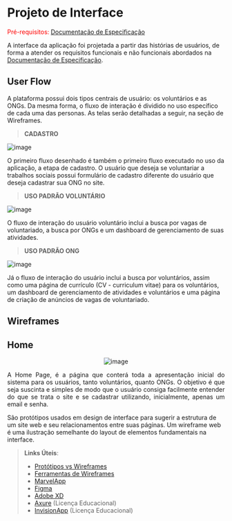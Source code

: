 
# Projeto de Interface

<span style="color:red">Pré-requisitos: <a href="2-Especificação do Projeto.md"> Documentação de Especificação</a></span>

A interface da aplicação foi projetada a partir das histórias de usuários, de forma a atender os requisitos funcionais e não funcionais abordados na <a href="2-Especificação do Projeto.md"> Documentação de Especificação</a>.

## User Flow

A plataforma possui dois tipos centrais de usuário: os voluntários e as ONGs. Da mesma forma, o fluxo de interação é dividido no uso específico de cada uma das personas. As telas serão detalhadas a seguir, na seção de Wireframes.

> **CADASTRO**

![image](https://user-images.githubusercontent.com/129805332/233682783-e936f4b4-c739-4ab1-a48c-c0b3f0a1b535.png)

O primeiro fluxo desenhado é também o primeiro fluxo executado no uso da aplicação, a etapa de cadastro. O usuário que deseja se voluntariar a trabalhos sociais possui formulário de cadastro diferente do usuário que deseja cadastrar sua ONG no site.

> **USO PADRÃO VOLUNTÁRIO**

![image](https://user-images.githubusercontent.com/129805332/233688006-97b14268-e2a8-4c37-80bc-5ac00b6ae212.png)

O fluxo de interação do usuário voluntário inclui a busca por vagas de voluntariado, a busca por ONGs e um dashboard de gerenciamento de suas atividades.

> **USO PADRÃO ONG**

![image](https://user-images.githubusercontent.com/129805332/233688306-35190e2b-66a5-4a86-a107-82ee1292fc8a.png)

Já o fluxo de interação do usuário inclui a busca por voluntários, assim como uma página de currículo (CV - curriculum vitae) para os voluntários, um dashboard de gerenciamento de atividades e voluntários e uma página de criação de anúncios de vagas de voluntariado.

## Wireframes

## Home 

<div align="center"> 
 
![image](https://user-images.githubusercontent.com/19398297/233739767-2c79f270-5e3e-46b1-8cd9-9abf915781e2.png)
 
</div> 
<div align="justify">
 
A Home Page, é a página que conterá toda a apresentação inicial do sistema para os usuários, tanto voluntários, quanto ONGs. O objetivo é que seja suscinta e simples de modo que o usuário consiga facilmente entender do que se trata o site e se cadastrar utilizando, inicialmente, apenas um email e senha.
 
</div>

São protótipos usados em design de interface para sugerir a estrutura de um site web e seu relacionamentos entre suas páginas. Um wireframe web é uma ilustração semelhante do layout de elementos fundamentais na interface.
 
> **Links Úteis**:
> - [Protótipos vs Wireframes](https://www.nngroup.com/videos/prototypes-vs-wireframes-ux-projects/)
> - [Ferramentas de Wireframes](https://rockcontent.com/blog/wireframes/)
> - [MarvelApp](https://marvelapp.com/developers/documentation/tutorials/)
> - [Figma](https://www.figma.com/)
> - [Adobe XD](https://www.adobe.com/br/products/xd.html#scroll)
> - [Axure](https://www.axure.com/edu) (Licença Educacional)
> - [InvisionApp](https://www.invisionapp.com/) (Licença Educacional)

